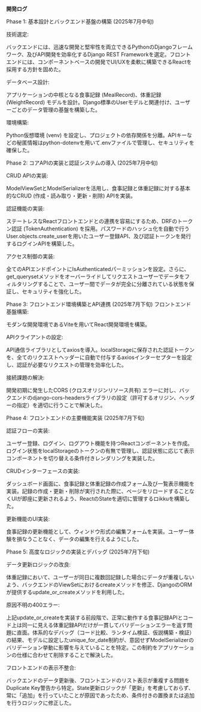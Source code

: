 **開発ログ**

Phase 1: 基本設計とバックエンド基盤の構築 (2025年7月中旬)

技術選定: 
  
バックエンドには、迅速な開発と堅牢性を両立できるPythonのDjangoフレームワーク、及びAPI開発を効率化するDjango REST Frameworkを選定。フロントエンドには、コンポーネントベースの開発でUI/UXを柔軟に構築できるReactを採用する方針を固めた。

データベース設計: 

アプリケーションの中核となる食事記録 (MealRecord)、体重記録 (WeightRecord) モデルを設計。Django標準のUserモデルと関連付け、ユーザーごとのデータ管理の基盤を構築した。

環境構築: 

Python仮想環境 (venv) を設定し、プロジェクトの依存関係を分離。APIキーなどの秘匿情報はpython-dotenvを用いて.envファイルで管理し、セキュリティを確保した。

Phase 2: コアAPIの実装と認証システムの導入 (2025年7月中旬)

CRUD APIの実装: 

ModelViewSetとModelSerializerを活用し、食事記録と体重記録に対する基本的なCRUD (作成・読み取り・更新・削除) APIを実装。

認証機能の実装: 

ステートレスなReactフロントエンドとの連携を容易にするため、DRFのトークン認証 (TokenAuthentication) を採用。パスワードのハッシュ化を自動で行うUser.objects.create_userを用いたユーザー登録API、及び認証トークンを発行するログインAPIを構築した。

アクセス制御の実装: 

全てのAPIエンドポイントにIsAuthenticatedパーミッションを設定。さらに、get_querysetメソッドをオーバーライドしてリクエストユーザーでデータをフィルタリングすることで、ユーザー間でデータが完全に分離されている状態を保証し、セキュリティを強化した。

Phase 3: フロントエンド環境構築とAPI連携 (2025年7月下旬)
フロントエンド基盤構築: 

モダンな開発環境であるViteを用いてReact開発環境を構築。

APIクライアントの設定: 

API通信ライブラリとしてaxiosを導入。localStorageに保存された認証トークンを、全てのリクエストヘッダーに自動で付与するaxiosインターセプターを設定し、認証が必要なリクエストの管理を効率化した。

接続課題の解決: 

開発初期に発生したCORS (クロスオリジンリソース共有) エラーに対し、バックエンドのdjango-cors-headersライブラリの設定（許可するオリジン、ヘッダーの指定）を適切に行うことで解決した。

Phase 4: フロントエンドの主要機能実装 (2025年7月下旬)

認証フローの実装: 

ユーザー登録、ログイン、ログアウト機能を持つReactコンポーネントを作成。ログイン状態をlocalStorageのトークンの有無で管理し、認証状態に応じて表示コンポーネントを切り替える条件付きレンダリングを実装した。

CRUDインターフェースの実装: 

ダッシュボード画面に、食事記録と体重記録の作成フォーム及び一覧表示機能を実装。記録の作成・更新・削除が実行された際に、ページをリロードすることなくUIが即座に更新されるよう、ReactのStateを適切に管理するロikkuを構築した。

更新機能のUI実装: 

食事記録の更新機能として、ウィンドウ形式の編集フォームを実装。ユーザー体験を損なうことなく、データの編集を行えるようにした。

Phase 5: 高度なロジックの実装とデバッグ (2025年7月下旬)

データ更新ロジックの改良: 

体重記録において、ユーザーが同日に複数回記録した場合にデータが重複しないよう、バックエンドのViewSetにおけるcreateメソッドを修正、DjangoのORMが提供するupdate_or_createメソッドを利用した。

原因不明の400エラー: 

上記update_or_createを実装する前段階で、正常に動作する食事記録APIとコード上は同一に見える体重記録APIだけが一貫してバリデーションエラーを返す問題に直面。体系的なデバッグ（コード比較、ランタイム検証、仮説構築・検証）の結果、モデルに設定したunique_for_date制約が、意図せずModelSerializerのバリデーション挙動に影響を与えていることを特定。この制約をアプリケーションの仕様に合わせて削除することで解決した。

フロントエンドの表示不整合: 

バックエンドのデータ更新後、フロントエンドのリスト表示が重複する問題をDuplicate Key警告から特定。State更新ロジックが「更新」を考慮しておらず、常に「追加」を行っていたことが原因であったため、条件付きの置換または追加を行うロジックに修正した。

